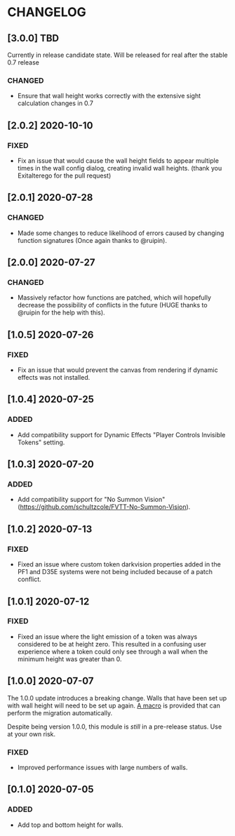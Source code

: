 # CHANGELOG

## [3.0.0] TBD

Currently in release candidate state. Will be released for real after the stable 0.7 release

### CHANGED

- Ensure that wall height works correctly with the extensive sight calculation changes in 0.7

## [2.0.2] 2020-10-10

### FIXED

- Fix an issue that would cause the wall height fields to appear multiple times in the wall config dialog, creating invalid wall heights. (thank you Exitalterego for the pull request)

## [2.0.1] 2020-07-28

### CHANGED

- Made some changes to reduce likelihood of errors caused by changing function signatures (Once again thanks to @ruipin).

## [2.0.0] 2020-07-27

### CHANGED

- Massively refactor how functions are patched, which will hopefully decrease the possibility of conflicts in the future (HUGE thanks to @ruipin for the help with this).

## [1.0.5] 2020-07-26

### FIXED

- Fix an issue that would prevent the canvas from rendering if dynamic effects was not installed.

## [1.0.4] 2020-07-25

### ADDED

- Add compatibility support for Dynamic Effects "Player Controls Invisible Tokens" setting.

## [1.0.3] 2020-07-20

### ADDED

- Add compatibility support for "No Summon Vision" (<https://github.com/schultzcole/FVTT-No-Summon-Vision>).

## [1.0.2] 2020-07-13

### FIXED

- Fixed an issue where custom token darkvision properties added in the PF1 and D35E systems were not being included because of a patch conflict.

## [1.0.1] 2020-07-12

### FIXED

- Fixed an issue where the light emission of a token was always considered to be at height zero. This resulted in a confusing user experience where a token could only see through a wall when the minimum height was greater than 0.

## [1.0.0] 2020-07-07

The 1.0.0 update introduces a breaking change. Walls that have been set up with wall height will need to be set up again. [A macro](/macros/0.1.0_to_1.0.0_migration.js) is provided that can perform the migration automatically.

Despite being version 1.0.0, this module is _still_ in a pre-release status. Use at your own risk.

### FIXED

- Improved performance issues with large numbers of walls.

## [0.1.0] 2020-07-05

### ADDED

- Add top and bottom height for walls.
